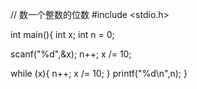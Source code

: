 //  数一个整数的位数
#include <stdio.h>

int main(){
  int x;
  int n = 0;
  
  scanf("%d",&x);
  n++;
  x /= 10;
  
  while (x){
  	n++;
  	x /= 10;
  }
  printf("%d\n",n);
}
